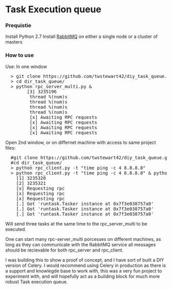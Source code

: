 <h1>Task Execution queue</h1>


<h3>Prequistie</h3>
Install Python 2.7
Install <a href="https://github.com/twstewart42/notes-wiki/tree/master/rabbitmq">RabbitMQ</a> on either a single node or a cluster of masters

<h3>How to use</h3>
<body>
Use:
In one window 
<pre>
  > git clone https://github.com/twstewart42/diy_task_queue.git
  > cd dir_task_queue/
  > python rpc_server_multi.py &
        [3] 3235196
         thread %(num)s
         thread %(num)s 
         thread %(num)s
         thread %(num)s
         [x] Awaiting RPC requests
         [x] Awaiting RPC requests
         [x] Awaiting RPC requests
         [x] Awaiting RPC requests
</pre>

Open 2nd window, or on differnet machine with access to same project files:
<pre>
  #git clone https://github.com/twstewart42/diy_task_queue.git
  #cd dir_task_queue/
  > python rpc_client.py -t "time ping -c 4 8.8.8.8"
  > python rpc_client.py -t "time ping -c 4 8.8.8.8" & python rpc_client2.py -t "time uname -a" & python rpc_client2.py -t "ti me sleep 6"
    [1] 3235320
    [2] 3235321
    [x] Requesting rpc
    [x] Requesting rpc
    [x] Requesting rpc
    [.] Got 'runtask.Tasker instance at 0x7f3e038757a0'
    [.] Got 'runtask.Tasker instance at 0x7f3e038757a0'
    [.] Got 'runtask.Tasker instance at 0x7f3e038757a0'
</pre>

Will send three tasks at the same time to the rpc_server_multi to be executed.

One can start many rpc-server_multi porcesses on different machines, as long as they can communicate with the RabbitMQ service all messages should be recievable for both rpc_server and rpc_client.

I was building this to show a proof of concept, and I have sort of built a DIY version of Celery. I would recommend using Celery in production as there is a support and knowlegde base to work with, this was a very fun project to experiment with, and will hopefully act as a building block for much more robust Task execution queue.


</body>
